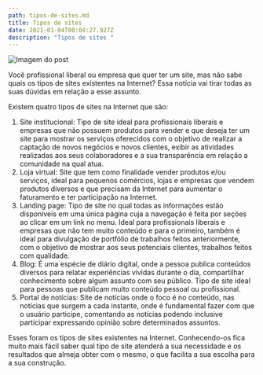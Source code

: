 ```yaml
---
path: tipos-de-sites.md
title: Tipos de sites
date: 2021-01-04T00:04:27.927Z
description: "Tipos de sites "
---
```

![Imagem do post](/images/dispositivos.jpg "Sites em diferentes dispositivos")

Você profissional liberal ou empresa que quer ter um site, mas não sabe quais os tipos de sites existentes na Internet? Essa notícia vai tirar todas as suas dúvidas em relação a esse assunto.

Existem quatro tipos de sites na Internet que são:

1. Site institucional: Tipo de site ideal para profissionais liberais e empresas que não possuem produtos para vender e que deseja ter um site para mostrar os serviços oferecidos com o objetivo de realizar a captação de novos negócios e novos clientes, exibir as atividades realizadas aos seus colaboradores e a sua transparência em relação a comunidade na qual atua.
2. Loja virtual: Site que tem como finalidade vender produtos e/ou serviços, ideal para pequenos comércios, lojas e empresas que vendem produtos diversos e que precisam da Internet para aumentar o faturamento e ter participação na Internet.
3. Landing page: Tipo de site no qual todas as informações estão disponíveis em uma única página cuja a navegação é feita por seções ao clicar em um link no menu. Ideal para profissionais liberais e empresas que não tem muito conteúdo e para o primeiro, também é ideal para divulgação de portfólio de trabalhos feitos anteriormente, com o objetivo de mostrar aos seus potenciais clientes, trabalhos feitos com qualidade.
4. Blog: É uma espécie de diário digital, onde a pessoa publica conteúdos diversos para relatar experiências vividas durante o dia, compartilhar conhecimento sobre algum assunto com seu público. Tipo de site ideal para pessoas que publicam muito conteúdo pessoal ou profissional.
5. Portal de notícias: Site de notícias onde o foco é no conteúdo, nas notícias que surgem a cada instante, onde é fundamental fazer com que o usuário participe, comentando as notícias podendo inclusive participar expressando opinião sobre determinados assuntos.

Esses foram os tipos de sites existentes na Internet. Conhecendo-os fica muito mais fácil saber qual tipo de site atenderá a sua necessidade e os resultados que almeja obter com o mesmo, o que facilita a sua escolha para a sua construção.